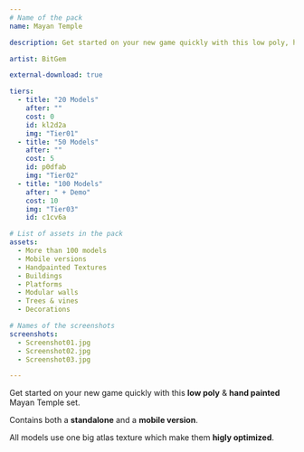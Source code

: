 ```yaml
---
# Name of the pack
name: Mayan Temple

description: Get started on your new game quickly with this low poly, hand painted Mayan Temple set.

artist: BitGem

external-download: true

tiers:
  - title: "20 Models"
    after: ""
    cost: 0
    id: kl2d2a
    img: "Tier01"
  - title: "50 Models"
    after: ""
    cost: 5
    id: p0dfab
    img: "Tier02"
  - title: "100 Models"
    after: " + Demo"
    cost: 10
    img: "Tier03"
    id: c1cv6a

# List of assets in the pack
assets:
  - More than 100 models
  - Mobile versions
  - Handpainted Textures
  - Buildings
  - Platforms
  - Modular walls
  - Trees & vines
  - Decorations

# Names of the screenshots
screenshots:
  - Screenshot01.jpg
  - Screenshot02.jpg
  - Screenshot03.jpg

---
```


Get started on your new game quickly with this **low poly** & **hand painted** Mayan Temple set.

Contains both a **standalone** and a **mobile version**.

All models use one big atlas texture which make them **higly optimized**.